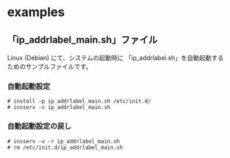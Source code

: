 # examples

## 「ip_addrlabel_main.sh」ファイル

Linux (Debian) にて、システムの起動時に
「ip_addrlabel.sh」を自動起動するためのサンプルファイルです。

### 自動起動設定

    # install -p ip_addrlabel_main.sh /etc/init.d/
    # insserv -v ip_addrlabel_main.sh

### 自動起動設定の戻し

    # insserv -v -r ip_addrlabel_main.sh
    # rm /etc/init.d/ip_addrlabel_main.sh
